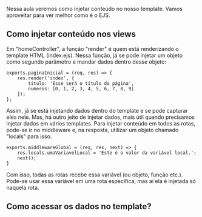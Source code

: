 Nessa aula veremos como injetar conteúdo no nosso template. Vamos aproveitar para ver melhor como é o EJS.

## Como injetar conteúdo nos views

Em "homeController", a função "render" é quem está renderizando o template HTML (index.ejs). Nessa função, já se pode injetar um objeto como segundo parâmetro e mandar dados dentro desse objeto:

```
exports.paginaInicial = (req, res) => {
    res.render('index', {
        titulo: 'Esse será o título da página',
        numeros: [0, 1, 2, 3, 4, 5, 6, 7, 8, 9]
    });
};
```

Assim, já se está injetando dados dentro do template e se pode capturar eles nele. Mas, há outro jeito de injetar dados, mais útil quando precisamos injetar dados em vários templates.
Para injetar conteúdo em todos as rotas, pode-se ir no middleware e, na resposta, utilizar um objeto chamado "locals" para isso:

```
exports.middlewareGlobal = (req, res, next) => {
    res.locals.umaVariavelLocal = 'Este é o valor da variável local.';
    next();
}
```

Com isso, todas as rotas recebe essa variável (ou objeto, função etc.). Pode-se usar essa variável em uma rota específica, mas aí ela é injetada só naquela rota.

## Como acessar os dados no template?

